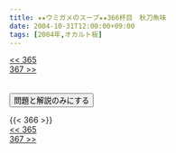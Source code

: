 ```yaml
---
title: ★★ウミガメのスープ★★366杯目　秋刀魚味
date: 2004-10-31T12:00:00+09:00
tags: [2004年,オカルト板]
---
```

<div class="th_left"><a href="../365"><< 365</a></div>
<div class="th_right"><a href="../367">367 >></a></div>
<br><br>
<script src="../../js/cupsoup.js"></script>
<form>
<input type="button" value="問題と解説のみにする" onClick="toggleCupsoup()">
</form>
{{< 366 >}}
<div class="th_left"><a href="../365"><< 365</a></div>
<div class="th_right"><a href="../367">367 >></a></div>